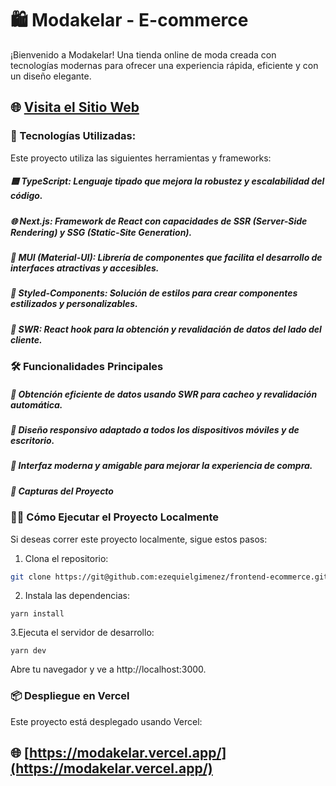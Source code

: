 # 🛍️ Modakelar - E-commerce
¡Bienvenido a Modakelar! Una tienda online de moda creada con tecnologías modernas para ofrecer una experiencia rápida, eficiente y con un diseño elegante.

## 🌐 [Visita el Sitio Web](https://modakelar.vercel.app/)

### 🚀 Tecnologías Utilizadas:
Este proyecto utiliza las siguientes herramientas y frameworks:

##### 🟦 TypeScript: Lenguaje tipado que mejora la robustez y escalabilidad del código.
##### 🌐 Next.js: Framework de React con capacidades de SSR (Server-Side Rendering) y SSG (Static-Site Generation).
##### 🎨 MUI (Material-UI): Librería de componentes que facilita el desarrollo de interfaces atractivas y accesibles.
##### 💅 Styled-Components: Solución de estilos para crear componentes estilizados y personalizables.
##### 🔄 SWR: React hook para la obtención y revalidación de datos del lado del cliente.


### 🛠️ Funcionalidades Principales
##### 🔄 Obtención eficiente de datos usando SWR para cacheo y revalidación automática.
##### 📱 Diseño responsivo adaptado a todos los dispositivos móviles y de escritorio.
##### 🛒 Interfaz moderna y amigable para mejorar la experiencia de compra.
##### 🎨 Capturas del Proyecto


### 🏃‍♂️ Cómo Ejecutar el Proyecto Localmente
Si deseas correr este proyecto localmente, sigue estos pasos:

1. Clona el repositorio:
```bash
git clone https://git@github.com:ezequielgimenez/frontend-ecommerce.git
```

2. Instala las dependencias:
```
yarn install
```

3.Ejecuta el servidor de desarrollo:
```
yarn dev
```
Abre tu navegador y ve a http://localhost:3000.

### 📦 Despliegue en Vercel
Este proyecto está desplegado usando Vercel:

## 🌐 [https://modakelar.vercel.app/](https://modakelar.vercel.app/)
